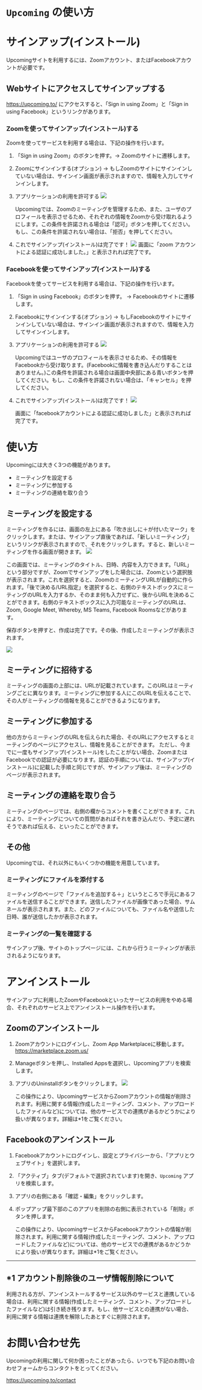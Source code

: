 # `Upcoming` の使い方

# サインアップ(インストール)

Upcomingサイトを利用するには、Zoomアカウント、またはFacebookアカウントが必要です。

## Webサイトにアクセスしてサインアップする

https://upcoming.to/ にアクセスすると、「Sign in using Zoom」と「Sign in using Facebook」というリンクがあります。

### Zoomを使ってサインアップ(インストール)する

Zoomを使ってサービスを利用する場合は、下記の操作を行います。

1. 「Sign in using Zoom」のボタンを押す。-> Zoomのサイトに遷移します。
2. Zoomにサインインする(オプション) -> もしZoomのサイトにサインインしていない場合は、サインイン画面が表示されますので、情報を入力してサインインします。
3. アプリケーションの利用を許可する
![](images/zoom-auth.png)

      Upcomingでは、Zoomのミーティングを管理するため、また、ユーザのプロフィールを表示させるため、それぞれの情報をZoomから受け取れるようにします。この条件を許諾される場合は「認可」ボタンを押してください。もし、この条件を許諾されない場合は、「拒否」を押してください。
4. これでサインアップ(インストール)は完了です！
    ![](images/zoom-success.png)
     画面に「zoom アカウントによる認証に成功しました。」と表示されれば完了です。


### Facebookを使ってサインアップ(インストール)する

Facebookを使ってサービスを利用する場合は、下記の操作を行います。

1. 「Sign in using Facebook」のボタンを押す。 -> Facebookのサイトに遷移します。
2. Facebookにサインインする(オプション) -> もしFacebookのサイトにサインインしていない場合は、サインイン画面が表示されますので、情報を入力してサインインします。
3. アプリケーションの利用を許可する
![](images/facebook-auth.png)

    Upcomingではユーザのプロフィールを表示させるため、その情報をFacebookから受け取ります。(Facebookに情報を書き込んだりすることはありません。)この条件を許諾される場合は画面中央部にある青いボタンを押してください。もし、この条件を許諾されない場合は、「キャンセル」を押してください。
4. これでサインアップ(インストール)は完了です！
![](images/facebook-success.png)

    画面に「facebookアカウントによる認証に成功しました」と表示されれば完了です。

# 使い方

Upcomingには大きく3つの機能があります。

- ミーティングを設定する
- ミーティングに参加する
- ミーティングの連絡を取り合う

## ミーティングを設定する

ミーティングを作るには、画面の左上にある「吹き出しに＋が付いたマーク」をクリックします。または、サインアップ直後であれば、「新しいミーティング」というリンクが表示されますので、それをクリックします。すると、新しいミーティングを作る画面が開きます。
![](images/create-event.png)

この画面では、ミーティングのタイトル、日時、内容を入力できます。「URL」という部分ですが、Zoomでサインアップをした場合には、Zoomという選択肢が表示されます。これを選択すると、ZoomのミーティングURLが自動的に作られます。「後で決める/URL指定」を選択すると、右側のテキストボックスにミーティングのURLを入力するか、そのまま何も入力せずに、後からURLを決めることができます。右側のテキストボックスに入力可能なミーティングのURLは、Zoom, Google Meet, Whereby, MS Teams, Facebook Roomsなどがあります。

保存ボタンを押すと、作成は完了です。その後、作成したミーティングが表示されます。

![](images/show-event.png)

## ミーティングに招待する

ミーティングの画面の上部には、URLが記載されています。このURLはミーティングごとに異なります。ミーティングに参加する人にこのURLを伝えることで、その人がミーティングの情報を見ることができるようになります。

## ミーティングに参加する

他の方からミーティングのURLを伝えられた場合、そのURLにアクセスするとミーティングのページにアクセスし、情報を見ることができます。
ただし、今までに一度もサインアップ(インストール)をしたことがない場合、ZoomまたはFacebookでの認証が必要になります。認証の手順については、サインアップ(インストール)に記載した手順と同じですが、サインアップ後は、ミーティングのページが表示されます。

## ミーティングの連絡を取り合う

ミーティングのページでは、右側の欄からコメントを書くことができます。これにより、ミーティングについての質問があればそれを書き込んだり、予定に遅れそうであれば伝える、といったことができます。

## その他

Upcomingでは、それ以外にもいくつかの機能を用意しています。

### ミーティングにファイルを添付する

ミーティングのページで「ファイルを追加する＋」というところで手元にあるファイルを送信することができます。送信したファイルが画像であった場合、サムネールが表示されます。また、どのファイルについても、ファイル名や送信した日時、誰が送信したかが表示されます。

### ミーティングの一覧を確認する

サインアップ後、サイトのトップページには、これから行うミーティングが表示されるようになります。

# アンインストール

サインアップに利用したZoomやFacebookといったサービスの利用をやめる場合、それぞれのサービス上でアンインストール操作を行います。

## Zoomのアンインストール

1. Zoomアカウントにログインし、Zoom App Marketplaceに移動します。 https://marketplace.zoom.us/
2. Manageボタンを押し、Installed Appsを選択し、Upcomingアプリを検索します。
3. アプリのUninstallボタンをクリックします。
![](images/uninstall-zoom.png)

    この操作により、UpcomingサービスからZoomアカウントの情報が削除されます。利用に関する情報(作成したミーティング、コメント、アップロードしたファイルなど)については、他のサービスでの連携があるかどうかにより扱いが異なります。詳細は*1をご覧ください。

## Facebookのアンインストール

1. Facebookアカウントにログインし、設定とプライバシーから、「アプリとウェブサイト」を選択します。
2. 「アクティブ」タブ(デフォルトで選択されています)を開き、`Upcoming` アプリを検索します。
3. アプリの右側にある「確認・編集」をクリックします。
4. ポップアップ最下部のこのアプリを削除の右側に表示されている「削除」ボタンを押します。

    この操作により、UpcomingサービスからFacebookアカウントの情報が削除されます。利用に関する情報(作成したミーティング、コメント、アップロードしたファイルなど)については、他のサービスでの連携があるかどうかにより扱いが異なります。詳細は*1をご覧ください。

----------

## *1 アカウント削除後のユーザ情報削除について

利用される方が、アンインストールするサービス以外のサービスと連携している場合は、利用に関する情報(作成したミーティング、コメント、アップロードしたファイルなど)は引き続き残ります。もし、他サービスとの連携がない場合、利用に関する情報は連携を解除したあとすぐに削除されます。

# お問い合わせ先

Upcomingの利用に関して何か困ったことがあったら、いつでも下記のお問い合わせフォームからコンタクトをとってください。

https://upcoming.to/contact
